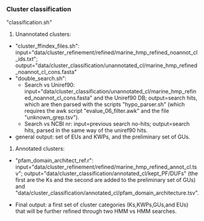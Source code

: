 ### Cluster classification

"classification.sh"

1. Unannotated clusters:
  - "cluster_ffindex_files.sh": input="data/cluster_refinement/refined/marine_hmp_refined_noannot_cl_ids.txt"; output="data/cluster_classification/unannotated_cl/marine_hmp_refined_noannot_cl_cons.fasta"
  - "double_search.sh":
    - Search vs Uniref90: input="data/cluster_classification/unannotated_cl/marine_hmp_refined_noannot_cl_cons.fasta" and the Uniref90 DB; output=search hits, which are then parsed with the scripts "hypo_parser.sh" (which requires the awk script "evalue_06_filter.awk" and the file "unknown_grep.tsv").
    - Search vs NCBI nr: input=previous search no-hits; output=search hits, parsed in the same way of the uniref90 hits.
  - general output: set of EUs and KWPs, and the preliminary set of GUs.

1. Annotated clusters:
  - "pfam_domain_architect_ref.r": input="data/cluster_refinement/refined/marine_hmp_refined_annot_cl.tsv"; output="data/cluster_classification/annotated_cl/kept_PF/DUFs" (the first are the Ks and the second are added to the preliminary set of GUs) and "data/cluster_classification/annotated_cl/pfam_domain_architecture.tsv".

- Final output: a first set of cluster categories (Ks,KWPs,GUs,and EUs) that will be further refined through two HMM vs HMM searches.
